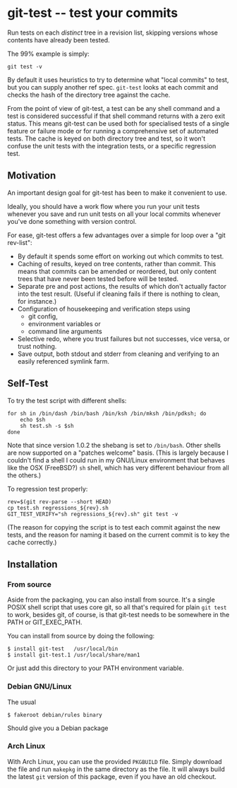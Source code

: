 # git-test -- test your commits

Run tests on each *distinct* tree in a revision list, skipping versions whose
contents have already been tested.

The 99% example is simply:

    git test -v

By default it uses heuristics to try to determine what "local commits" to
test, but you can supply another ref spec. `git-test` looks at each commit and
checks the hash of the directory tree against the cache.

From the point of view of git-test, a test can be any shell command and a test
is considered successful if that shell command returns with a zero exit
status. This means git-test can be used both for specialised tests of a single
feature or failure mode or for running a comprehensive set of automated tests.
The cache is keyed on both directory tree and test, so it won't confuse the
unit tests with the integration tests, or a specific regression test.

## Motivation

An important design goal for git-test has been to make it convenient to use.

Ideally, you should have a work flow where you run your unit tests whenever
you save and run unit tests on all your local commits whenever you've done
something with version control.

For ease, git-test offers a few advantages over a simple for loop over a "git
rev-list":

- By default it spends some effort on working out which commits to test.
- Caching of results, keyed on tree contents, rather than commit. This means
  that commits can be amended or reordered, but only content trees that have
  never been tested before will be tested.
- Separate pre and post actions, the results of which don't actually factor
  into the test result. (Useful if cleaning fails if there is nothing to
  clean, for instance.)
- Configuration of housekeeping and verification steps using
    - git config,
    - environment variables or
    - command line arguments
- Selective redo, where you trust failures but not successes, vice versa, or
  trust nothing.
- Save output, both stdout and stderr from cleaning and verifying to
  an easily referenced symlink farm.


## Self-Test

To try the test script with different shells:

    for sh in /bin/dash /bin/bash /bin/ksh /bin/mksh /bin/pdksh; do
        echo $sh
        sh test.sh -s $sh
    done

Note that since version 1.0.2 the shebang is set to ```/bin/bash```. Other
shells are now supported on a "patches welcome" basis. (This is largely
because I couldn't find a shell I could run in my GNU/Linux environment that
behaves like the OSX (FreeBSD?) `sh` shell, which has very different behaviour
from all the others.)

To regression test properly:

    rev=$(git rev-parse --short HEAD)
	cp test.sh regressions_${rev}.sh
	GIT_TEST_VERIFY="sh regressions_${rev}.sh" git test -v

(The reason for copying the script is to test each commit against the new
tests, and the reason for naming it based on the current commit is to key the
cache correctly.)


## Installation

### From source

Aside from the packaging, you can also install from source. It's a single
POSIX shell script that uses core git, so all that's required for plain `git
test` to work, besides git, of course, is that git-test needs to be somewhere
in the PATH or GIT_EXEC_PATH.

You can install from source by doing the following:

    $ install git-test   /usr/local/bin
    $ install git-test.1 /usr/local/share/man1

Or just add this directory to your PATH environment variable.

### Debian GNU/Linux

The usual

    $ fakeroot debian/rules binary

Should give you a Debian package

### Arch Linux

With Arch Linux, you can use the provided `PKGBUILD` file. Simply download the
file and run `makepkg` in the same directory as the file. It will always build
the latest `git` version of this package, even if you have an old checkout.
